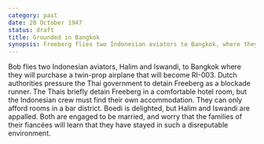 ```yaml
---
category: past
date: 20 October 1947
status: draft
title: Grounded in Bangkok
synopsis: Freeberg flies two Indonesian aviators to Bangkok, where they will purchase and fly back an Avro Anson. Under pressure from the Dutch, the Thais detain Freeberg, but soon release him and allow RI-002 to depart. 
---
```


Bob flies two Indonesian aviators, Halim and Iswandi,
to Bangkok where they will purchase a twin-prop airplane that will
become RI-003. Dutch authorities pressure the Thai government to detain
Freeberg as a blockade runner. The Thais briefly detain Freeberg in a
comfortable hotel room, but the Indonesian crew must find their own
accommodation. They can only afford rooms in a bar district. Boedi is
delighted, but Halim and Iswandi are appalled. Both are engaged to be
married, and worry that the families of their fiancées will learn that
they have stayed in such a disreputable environment.
